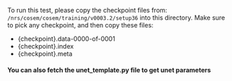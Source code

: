 To run this test, please copy the checkpoint files from:
`/nrs/cosem/cosem/training/v0003.2/setup36`
into this directory.
Make sure to pick any checkpoint, and then copy these files:
- {checkpoint}.data-0000-of-0001
- {checkpoint}.index
- {checkpoint}.meta

#### You can also fetch the unet_template.py file to get unet parameters